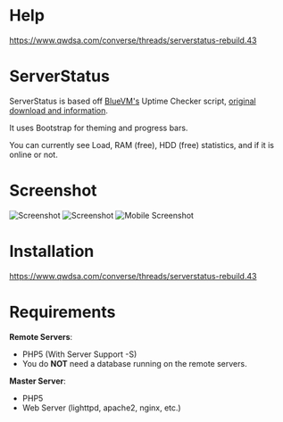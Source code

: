 Help
============
https://www.qwdsa.com/converse/threads/serverstatus-rebuild.43

ServerStatus
============

ServerStatus is based off [BlueVM's](http://uptime.bluevm.com/) Uptime Checker script, [original download and information](http://www.lowendtalk.com/discussion/comment/169690#Comment_169690).

It uses Bootstrap for theming and progress bars.

You can currently see Load, RAM (free), HDD (free) statistics, and if it is online or not.

Screenshot
============
![Screenshot](http://www.cameronmunroe.com/u/2014-08-16_10-04-40.png)
![Screenshot](http://www.mojeda.com/wp/wp-content/2013/04/serverupbigthemes.png)
![Mobile Screenshot](http://www.mojeda.com/wp/wp-content/2013/04/serverupthemes.png)

Installation
============

https://www.qwdsa.com/converse/threads/serverstatus-rebuild.43

Requirements
============

**Remote Servers**:
* PHP5 (With Server Support -S) 
* You do **NOT** need a database running on the remote servers.

**Master Server**:
* PHP5
* Web Server (lighttpd, apache2, nginx, etc.)

